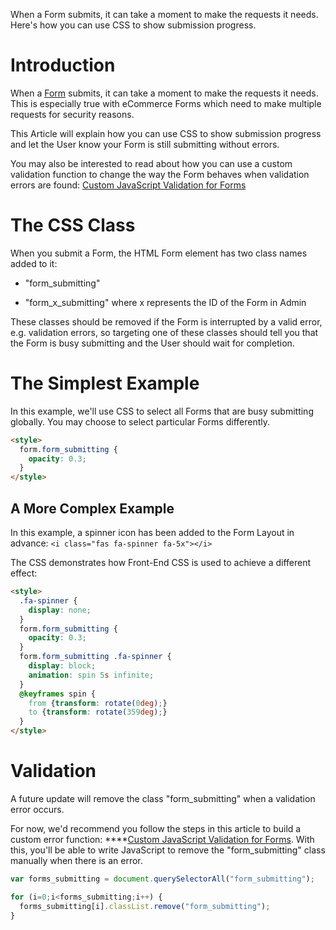 When a Form submits, it can take a moment to make the requests it needs. Here's how you can use CSS to show submission progress.

# Introduction

When a [Form](https://help.siteglide.com/article/99-forms-getting-started) submits, it can take a moment to make the requests it needs. This is especially true with eCommerce Forms which need to make multiple requests for security reasons. 

This Article will explain how you can use CSS to show submission progress and let the User know your Form is still submitting without errors.

You may also be interested to read about how you can use a custom validation function to change the way the Form behaves when validation errors are found: [Custom JavaScript Validation for Forms](https://developers.siteglide.com/custom-javascript-validation-for-forms)

# The CSS Class

When you submit a Form, the HTML Form element has two class names added to it:

*   "form\_submitting"

*   "form\_x\_submitting" where x represents the ID of the Form in Admin

These classes should be removed if the Form is interrupted by a valid error, e.g. validation errors, so targeting one of these classes should tell you that the Form is busy submitting and the User should wait for completion.  

# The Simplest Example

In this example, we'll use CSS to select all Forms that are busy submitting globally. You may choose to select particular Forms differently.

```html
<style>
  form.form_submitting {
    opacity: 0.3;
  }
</style>
```

## A More Complex Example

In this example, a spinner icon has been added to the Form Layout in advance:
`<i class="fas fa-spinner fa-5x"></i>`

The CSS demonstrates how Front-End CSS is used to achieve a different effect:

```html
<style>
  .fa-spinner {
    display: none;
  }
  form.form_submitting {
    opacity: 0.3;
  }
  form.form_submitting .fa-spinner {
    display: block;
    animation: spin 5s infinite;
  }
  @keyframes spin {
    from {transform: rotate(0deg);}
    to {transform: rotate(359deg);}
  }
</style>
```

# Validation

A future update will remove the class "form\_submitting" when a validation error occurs.&#x20;

For now, we'd recommend you follow the steps in this article to build a custom error function: ****[Custom JavaScript Validation for Forms](https://developers.siteglide.com/custom-javascript-validation-for-forms). With this, you'll be able to write JavaScript to remove the "form\_submitting" class manually when there is an error.

```javascript
var forms_submitting = document.querySelectorAll("form_submitting");

for (i=0;i<forms_submitting;i++) {
  forms_submitting[i].classList.remove("form_submitting");
}
```

